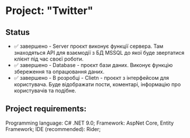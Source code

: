 # **Project: "Twitter"**

## Status
- ✅ завершено - Server проєкт виконує функції сервера. Там знаходяться API для взаємодії з БД MSSQL до якої буде звертатися клієнт під час своєї роботи.
- ✅ завершено - Database - проєкт бази даних. Виконує функцію збереження та опрацювання даних.
- ✅ завершено - В розробці - Clietn - проєкт з інтерфейсом для користувача. Буде відображати пости, коментарі, інформацію про користувачів та подібне. 

## Project requirements:
Programming language: C# .NET 9.0;
Framework: AspNet Core, Entity Framework;
IDE (recommended): Rider;


